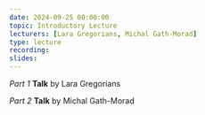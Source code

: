```yaml
---
date: 2024-09-25 00:00:00
topic: Introductory Lecture
lecturers: [Lara Gregorians, Michal Gath-Morad]
type: lecture
recording:
slides:
---
```


_Part 1_ **Talk** by Lara Gregorians

_Part 2_ **Talk** by Michal Gath-Morad